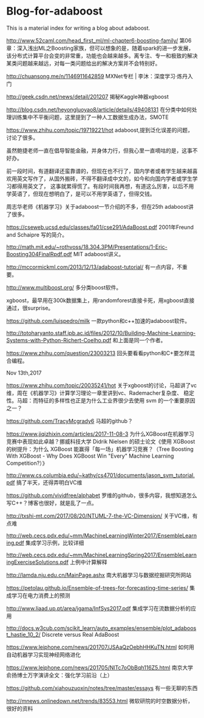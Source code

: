 # Blog-for-adaboost
This is a material index for writing a blog about adaboost.

http://www.52caml.com/head_first_ml/ml-chapter6-boosting-family/  第06章：深入浅出ML之Boosting家族，但可以想象的是，随着spark的进一步发展，该分布式计算平台会变的非常重，功能也会越来越多。离专注、专一和极致的解决某类问题越来越远，对每一类问题给出的解决方案并不会特别好。

http://chuansong.me/n/1146911642859 MXNet专栏 | 李沐：深度学习·炼丹入门 

http://geek.csdn.net/news/detail/201207 揭秘Kaggle神器xgboost

http://blog.csdn.net/heyongluoyao8/article/details/49408131 在分类中如何处理训练集中不平衡问题，这里提到了一种人工数据生成办法，SMOTE

https://www.zhihu.com/topic/19719221/hot adaboost,提到泛化误差的问题，讨论了很多。

虽然鲍捷老师一直在倡导智能金融，并身体力行，但我心里一直嘀咕的是，这事不好办。

前一段时间，有道翻译还蛮靠谱的，但现在也不行了，国内学者或者学生越来越喜欢用英文写作了，从国外搬砖，不得不翻译成中文的，如今和向国内学者或学生学习都得用英文了，
这事就累得慌了。有段时间我再想，有道这么厉害，以后不用学英语了，但现在想明白了，是可以不用学英语了，但得交钱。

周志华老师《机器学习》关于adaboost一节介绍的不多，但在25th adaboost讲了很多。

https://cseweb.ucsd.edu/classes/fa01/cse291/AdaBoost.pdf 2001年Freund and Schaipre 写的简介。

http://math.mit.edu/~rothvoss/18.304.3PM/Presentations/1-Eric-Boosting304FinalRpdf.pdf MIT adaboost讲义。

http://mccormickml.com/2013/12/13/adaboost-tutorial/ 有一点内容，不重要。

http://www.multiboost.org/ 多分类boost软件。

xgboost，最早用在300k数据集上，用randomforest直接卡死，用xgboost直接通过，很surprise。

https://github.com/luispedro/milk 一款python和c++加速的adaboost软件。

http://totoharyanto.staff.ipb.ac.id/files/2012/10/Building-Machine-Learning-Systems-with-Python-Richert-Coelho.pdf 和上面是同一个作者。

https://www.zhihu.com/question/23003213 回头要看看python和C+要怎样混合编程。

Nov 13th,2017

https://www.zhihu.com/topic/20035241/hot 关于xgboost的讨论，马超讲了vc维，周在《机器学习》计算学习理论一章里讲到vc、Rademacher复杂度、
稳定性。马超：而特征的多样性也正是为什么工业界很少去使用 svm 的一个重要原因之一？

https://github.com/TracyMcgrady6 马超的github？

https://www.jiqizhixin.com/articles/2017-11-08-3 为什么XGBoost在机器学习竞赛中表现如此卓越？挪威科技大学 Didrik Nielsen 的硕士论文《使用 XGBoost 的树提升：为什么 XGBoost 能赢得「每一场」机器学习竞赛？（Tree Boosting With XGBoost - Why Does XGBoost Win "Every" Machine Learning Competition?）》

http://www.cs.columbia.edu/~kathy/cs4701/documents/jason_svm_tutorial.pdf 搞了半天，还得弄明白VC维

https://github.com/vividfree/alphabet 罗维的github，很多内容，我想知道怎么写C++？博客也很好，就是乱了一点。

http://txshi-mt.com/2017/08/20/NTUML-7-the-VC-Dimension/ 关于VC维，有点难

http://web.cecs.pdx.edu/~mm/MachineLearningWinter2017/EnsembleLearning.pdf 集成学习示例，比较详细

http://web.cecs.pdx.edu/~mm/MachineLearningSpring2017/EnsembleLearningExerciseSolutions.pdf 上例中计算解释

http://lamda.nju.edu.cn/MainPage.ashx 南大机器学习与数据挖掘研究所网站

https://petolau.github.io/Ensemble-of-trees-for-forecasting-time-series/ 集成学习在电力消费上的预测

http://www.liaad.up.pt/area/jgama/InfSys2017.pdf 集成学习在流数据分析的应用

http://docs.w3cub.com/scikit_learn/auto_examples/ensemble/plot_adaboost_hastie_10_2/ Discrete versus Real AdaBoost

https://www.leiphone.com/news/201707/JSAaQzOebhHHKuTN.html 如何用自动机器学习实现神经网络进化 

https://www.leiphone.com/news/201705/NlTc7oObBqh116Z5.html 南京大学俞扬博士万字演讲全文：强化学习前沿（上）

https://github.com/xiahouzuoxin/notes/tree/master/essays 有一些无聊的东西

http://mnews.onlinedown.net/trends/83553.html 微软研院的时空数据分析，很好的资料



